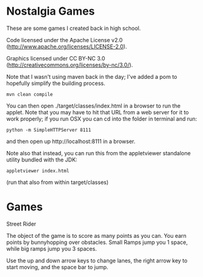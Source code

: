Nostalgia Games
==============================

These are some games I created back in high school. 


Code licensed under the Apache License v2.0 (http://www.apache.org/licenses/LICENSE-2.0). 

Graphics licensed under CC BY-NC 3.0 (http://creativecommons.org/licenses/by-nc/3.0/).
                    
Note that I wasn't using maven back in the day; I've added a pom to hopefully simplify the building process. 

    mvn clean compile

You can then open ./target/classes/index.html in a browser to run the applet. Note that you may have to hit that
URL from a web server for it to work properly; if you run OSX you can cd into the folder in terminal and run:

    python -m SimpleHTTPServer 8111
    
and then open up http://localhost:8111 in a browser.

Note also that instead, you can run this from the appletviewer standalone utility bundled with the JDK:

    appletviewer index.html
    
(run that also from within target/classes)

Games
=====

Street Rider

The object of the game is to score as many points as you can. You earn points by bunnyhopping over obstacles. 
Small Ramps jump you 1 space, while big ramps jump you 3 spaces.

Use the up and down arrow keys to change lanes, the right arrow key to start moving, and the space bar to jump.

